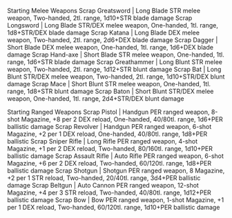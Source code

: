 Starting Melee Weapons
Scrap Greatsword | Long Blade
	STR melee weapon, Two-handed, 2tl. range, 1d10+STR blade damage
Scrap Longsword | Long Blade
	STR/DEX melee weapon, One-handed, 1tl. range, 1d8+STR/DEX blade damage
Scrap Katana | Long Blade
	DEX melee weapon, Two-handed, 2tl. range, 2d6+DEX blade damage
Scrap Dagger | Short Blade
	DEX melee weapon, One-handed, 1tl. range, 1d6+DEX blade damage
Scrap Hand-axe | Short Blade
	STR melee weapon, One-handed, 1tl. range, 1d6+STR blade damage
Scrap Greathammer | Long Blunt
	STR melee weapon, Two-handed, 2tl. range, 1d12+STR blunt damage
Scrap Bat | Long Blunt
	STR/DEX melee weapon, Two-handed, 2tl. range, 1d10+STR/DEX blunt damage
Scrap Mace | Short Blunt
	STR melee weapon, One-handed, 1tl. range, 1d8+STR blunt damage
Scrap Baton | Short Blunt
	STR/DEX melee weapon, One-handed, 1tl. range, 2d4+STR/DEX blunt damage

Starting Ranged Weapons
Scrap Pistol | Handgun
	PER ranged weapon, 8-shot Magazine, +8 per 2 DEX reload, One-handed, 40/80tl. range, 1d6+PER ballistic damage
Scrap Revolver | Handgun
	PER ranged weapon, 6-shot Magazine, +2 per 1 DEX reload, One-handed, 40/80tl. range, 1d8+PER ballistic
Scrap Sniper Rifle | Long Rifle
	PER ranged weapon, 4-shot Magazine, +1 per 2 DEX reload, Two-handed, 80/160tl. range, 1d10+PER ballistic damage
Scrap Assault Rifle | Auto Rifle
	PER ranged weapon, 6-shot Magazine, +6 per 2 DEX reload, Two-handed, 60/120tl. range, 1d8+PER ballistic damage
Scrap Shotgun | Shotgun
	PER ranged weapon, 8 Magazine, +2 per 1 STR reload, Two-handed, 20/40tl. range, 3d4+PER ballistic damage
Scrap Beltgun | Auto Cannon
	PER ranged weapon, 12-shot Magazine, +4 per 3 STR reload, Two-handed, 40/80tl. range, 1d12+PER ballistic damage
Scrap Bow | Bow
	PER ranged weapon, 1-shot Magazine, +1 per 1 DEX reload, Two-handed, 60/120tl. range, 1d10+PER ballistic damage